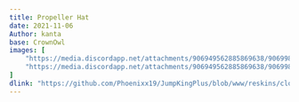 ```yaml
---
title: Propeller Hat 
date: 2021-11-06
Author: kanta
base: CrownOwl
images: [
    "https://media.discordapp.net/attachments/906949562885869638/906998662972985384/propellerhatthumbnail.png",
    "https://media.discordapp.net/attachments/906949562885869638/906998680312221767/propellericon.png"
]
dlink: "https://github.com/Phoenixx19/JumpKingPlus/blob/www/reskins/clothing/Propeller%20Hat.zip"
---
```

